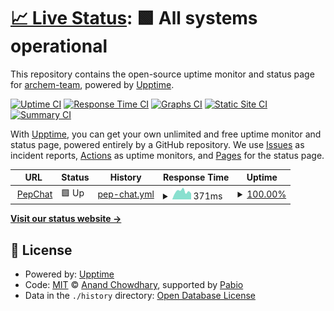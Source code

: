 # [📈 Live Status](https://status.peptide.chat): <!--live status--> **🟩 All systems operational**

This repository contains the open-source uptime monitor and status page for [archem-team](https://status.peptide.chat), powered by [Upptime](https://github.com/upptime/upptime).

[![Uptime CI](https://github.com/archem-team/status/workflows/Uptime%20CI/badge.svg)](https://github.com/archem-team/status/actions?query=workflow%3A%22Uptime+CI%22)
[![Response Time CI](https://github.com/archem-team/status/workflows/Response%20Time%20CI/badge.svg)](https://github.com/archem-team/status/actions?query=workflow%3A%22Response+Time+CI%22)
[![Graphs CI](https://github.com/archem-team/status/workflows/Graphs%20CI/badge.svg)](https://github.com/archem-team/status/actions?query=workflow%3A%22Graphs+CI%22)
[![Static Site CI](https://github.com/archem-team/status/workflows/Static%20Site%20CI/badge.svg)](https://github.com/archem-team/status/actions?query=workflow%3A%22Static+Site+CI%22)
[![Summary CI](https://github.com/archem-team/status/workflows/Summary%20CI/badge.svg)](https://github.com/archem-team/status/actions?query=workflow%3A%22Summary+CI%22)

With [Upptime](https://upptime.js.org), you can get your own unlimited and free uptime monitor and status page, powered entirely by a GitHub repository. We use [Issues](https://github.com/archem-team/status/issues) as incident reports, [Actions](https://github.com/archem-team/status/actions) as uptime monitors, and [Pages](https://status.peptide.chat) for the status page.

<!--start: status pages-->
<!-- This summary is generated by Upptime (https://github.com/upptime/upptime) -->
<!-- Do not edit this manually, your changes will be overwritten -->
<!-- prettier-ignore -->
| URL | Status | History | Response Time | Uptime |
| --- | ------ | ------- | ------------- | ------ |
| <img alt="" src="https://icons.duckduckgo.com/ip3/peptide.chat.ico" height="13"> [PepChat](https://peptide.chat) | 🟩 Up | [pep-chat.yml](https://github.com/archem-team/status/commits/HEAD/history/pep-chat.yml) | <details><summary><img alt="Response time graph" src="./graphs/pep-chat/response-time-week.png" height="20"> 371ms</summary><br><a href="https://status.peptide.chat/history/pep-chat"><img alt="Response time 359" src="https://img.shields.io/endpoint?url=https%3A%2F%2Fraw.githubusercontent.com%2Farchem-team%2Fstatus%2FHEAD%2Fapi%2Fpep-chat%2Fresponse-time.json"></a><br><a href="https://status.peptide.chat/history/pep-chat"><img alt="24-hour response time 281" src="https://img.shields.io/endpoint?url=https%3A%2F%2Fraw.githubusercontent.com%2Farchem-team%2Fstatus%2FHEAD%2Fapi%2Fpep-chat%2Fresponse-time-day.json"></a><br><a href="https://status.peptide.chat/history/pep-chat"><img alt="7-day response time 371" src="https://img.shields.io/endpoint?url=https%3A%2F%2Fraw.githubusercontent.com%2Farchem-team%2Fstatus%2FHEAD%2Fapi%2Fpep-chat%2Fresponse-time-week.json"></a><br><a href="https://status.peptide.chat/history/pep-chat"><img alt="30-day response time 294" src="https://img.shields.io/endpoint?url=https%3A%2F%2Fraw.githubusercontent.com%2Farchem-team%2Fstatus%2FHEAD%2Fapi%2Fpep-chat%2Fresponse-time-month.json"></a><br><a href="https://status.peptide.chat/history/pep-chat"><img alt="1-year response time 359" src="https://img.shields.io/endpoint?url=https%3A%2F%2Fraw.githubusercontent.com%2Farchem-team%2Fstatus%2FHEAD%2Fapi%2Fpep-chat%2Fresponse-time-year.json"></a></details> | <details><summary><a href="https://status.peptide.chat/history/pep-chat">100.00%</a></summary><a href="https://status.peptide.chat/history/pep-chat"><img alt="All-time uptime 100.00%" src="https://img.shields.io/endpoint?url=https%3A%2F%2Fraw.githubusercontent.com%2Farchem-team%2Fstatus%2FHEAD%2Fapi%2Fpep-chat%2Fuptime.json"></a><br><a href="https://status.peptide.chat/history/pep-chat"><img alt="24-hour uptime 100.00%" src="https://img.shields.io/endpoint?url=https%3A%2F%2Fraw.githubusercontent.com%2Farchem-team%2Fstatus%2FHEAD%2Fapi%2Fpep-chat%2Fuptime-day.json"></a><br><a href="https://status.peptide.chat/history/pep-chat"><img alt="7-day uptime 100.00%" src="https://img.shields.io/endpoint?url=https%3A%2F%2Fraw.githubusercontent.com%2Farchem-team%2Fstatus%2FHEAD%2Fapi%2Fpep-chat%2Fuptime-week.json"></a><br><a href="https://status.peptide.chat/history/pep-chat"><img alt="30-day uptime 100.00%" src="https://img.shields.io/endpoint?url=https%3A%2F%2Fraw.githubusercontent.com%2Farchem-team%2Fstatus%2FHEAD%2Fapi%2Fpep-chat%2Fuptime-month.json"></a><br><a href="https://status.peptide.chat/history/pep-chat"><img alt="1-year uptime 100.00%" src="https://img.shields.io/endpoint?url=https%3A%2F%2Fraw.githubusercontent.com%2Farchem-team%2Fstatus%2FHEAD%2Fapi%2Fpep-chat%2Fuptime-year.json"></a></details>

<!--end: status pages-->

[**Visit our status website →**](https://status.peptide.chat)

## 📄 License

- Powered by: [Upptime](https://github.com/upptime/upptime)
- Code: [MIT](./LICENSE) © [Anand Chowdhary](https://anandchowdhary.com), supported by [Pabio](https://pabio.com)
- Data in the `./history` directory: [Open Database License](https://opendatacommons.org/licenses/odbl/1-0/)
